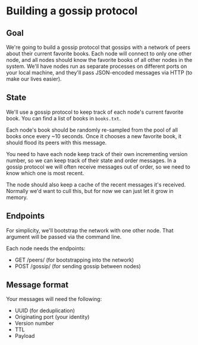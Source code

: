 # Building a gossip protocol

## Goal
We're going to build a gossip protocol that gossips with a network of peers about their current favorite books. Each node will connect to only one other node, and all nodes should know the favorite books of all other nodes in the system. We'll have nodes run as separate processes on different ports on your local machine, and they'll pass JSON-encoded messages via HTTP (to make our lives easier).

## State
We'll use a gossip protocol to keep track of each node's current favorite book. You can find a list of books in `books.txt`.

Each node's book should be randomly re-sampled from the pool of all books once every ~10 seconds. Once it chooses a new favorite book, it should flood its peers with this message.

You need to have each node keep track of their own incrementing version number, so we can keep track of their state and order messages. In a gossip protocol we will often receive messages out of order, so we need to know which one is most recent.

The node should also keep a cache of the recent messages it's received. Normally we'd want to cull this, but for now we can just let it grow in memory.

## Endpoints
For simplicity, we'll bootstrap the network with one other node. That argument will be passed via the command line.

Each node needs the endpoints:

* GET /peers/ (for bootstrapping into the network)
* POST /gossip/ (for sending gossip between nodes)

## Message format
Your messages will need the following:

* UUID (for deduplication)
* Originating port (your identity)
* Version number
* TTL
* Payload
